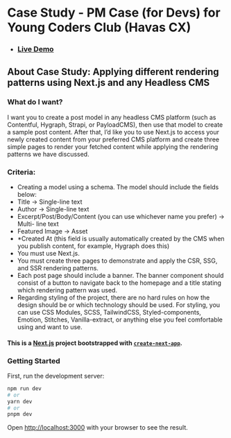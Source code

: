 # Case Study - PM Case (for Devs) for Young Coders Club (Havas CX) 
- ### [Live Demo](https://nextjs-cms-csr-ssr-ssg-case.vercel.app/)
## About Case Study: Applying different rendering patterns using Next.js and any Headless CMS

### What do I want?

I want you to create a post model in any headless CMS platform (such as Contentful,
Hygraph, Strapi, or PayloadCMS), then use that model to create a sample post content.
After that, I’d like you to use Next.js to access your newly created content from your
preferred CMS platform and create three simple pages to render your fetched content
while applying the rendering patterns we have discussed.

### Criteria:
- Creating a model using a schema. The model should include the fields below:
- Title -> Single-line text
- Author -> Single-line text
- Excerpt/Post/Body/Content (you can use whichever name you prefer) -> Multi-
line text
- Featured Image -> Asset
- *Created At (this field is usually automatically created by the CMS when you
publish content, for example, Hygraph does this)
- You must use Next.js.
- You must create three pages to demonstrate and apply the CSR, SSG, and SSR
rendering patterns.
- Each post page should include a banner. The banner component should consist of a
button to navigate back to the homepage and a title stating which rendering pattern
was used.
- Regarding styling of the project, there are no hard rules on how the design should
be or which technology should be used. For styling, you can use CSS Modules, SCSS,
TailwindCSS, Styled-components, Emotion, Stitches, Vanilla-extract, or anything else
you feel comfortable using and want to use.



#### This is a [Next.js](https://nextjs.org/) project bootstrapped with [`create-next-app`](https://github.com/vercel/next.js/tree/canary/packages/create-next-app).

### Getting Started

First, run the development server:

```bash
npm run dev
# or
yarn dev
# or
pnpm dev
```

Open [http://localhost:3000](http://localhost:3000) with your browser to see the result.
